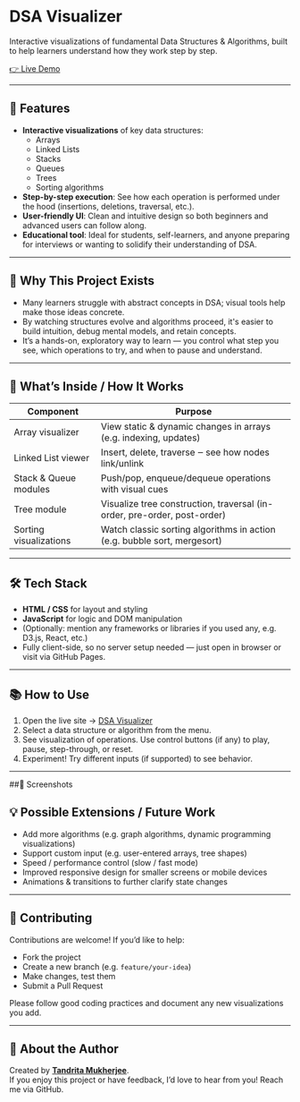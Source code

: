 # DSA Visualizer

Interactive visualizations of fundamental Data Structures & Algorithms, built to help learners understand how they work step by step.

[👉 Live Demo](https://mtandrita.github.io/DSA_Visualizer/)

---

## 🚀 Features

- **Interactive visualizations** of key data structures:
  - Arrays  
  - Linked Lists  
  - Stacks  
  - Queues  
  - Trees  
  - Sorting algorithms  
- **Step-by-step execution**: See how each operation is performed under the hood (insertions, deletions, traversal, etc.).
- **User-friendly UI**: Clean and intuitive design so both beginners and advanced users can follow along.
- **Educational tool**: Ideal for students, self-learners, and anyone preparing for interviews or wanting to solidify their understanding of DSA.

---

## 🎯 Why This Project Exists

- Many learners struggle with abstract concepts in DSA; visual tools help make those ideas concrete.
- By watching structures evolve and algorithms proceed, it's easier to build intuition, debug mental models, and retain concepts.
- It’s a hands-on, exploratory way to learn — you control what step you see, which operations to try, and when to pause and understand.

---

## 🔧 What’s Inside / How It Works

| Component | Purpose |
|---|---|
| Array visualizer | View static & dynamic changes in arrays (e.g. indexing, updates) |
| Linked List viewer | Insert, delete, traverse ‒ see how nodes link/unlink |
| Stack & Queue modules | Push/pop, enqueue/dequeue operations with visual cues |
| Tree module | Visualize tree construction, traversal (in-order, pre-order, post-order) |
| Sorting visualizations | Watch classic sorting algorithms in action (e.g. bubble sort, mergesort) |

---

## 🛠️ Tech Stack

- **HTML / CSS** for layout and styling  
- **JavaScript** for logic and DOM manipulation  
- (Optionally: mention any frameworks or libraries if you used any, e.g. D3.js, React, etc.)  
- Fully client-side, so no server setup needed — just open in browser or visit via GitHub Pages.

---

## 📚 How to Use

1. Open the live site → [DSA Visualizer](https://mtandrita.github.io/DSA_Visualizer/)  
2. Select a data structure or algorithm from the menu.  
3. See visualization of operations. Use control buttons (if any) to play, pause, step-through, or reset.  
4. Experiment! Try different inputs (if supported) to see behavior.

---
##📸 Screenshots

## 💡 Possible Extensions / Future Work

- Add more algorithms (e.g. graph algorithms, dynamic programming visualizations)  
- Support custom input (e.g. user-entered arrays, tree shapes)  
- Speed / performance control (slow / fast mode)  
- Improved responsive design for smaller screens or mobile devices  
- Animations & transitions to further clarify state changes  

---

## 🤝 Contributing

Contributions are welcome! If you’d like to help:

- Fork the project  
- Create a new branch (e.g. `feature/your-idea`)  
- Make changes, test them  
- Submit a Pull Request  

Please follow good coding practices and document any new visualizations you add.

---



## 🙋 About the Author

Created by **[Tandrita Mukherjee](https://github.com/mtandrita)**.  
If you enjoy this project or have feedback, I’d love to hear from you! Reach me via GitHub.
